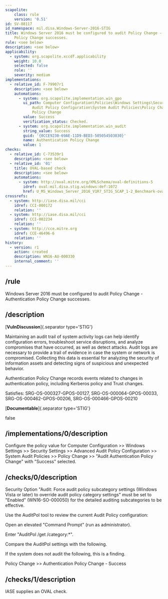 ```yaml
---
scapolite:
    class: rule
    version: '0.51'
id: SV-88117
id_namespace: mil.disa.Windows-Server-2016-STIG
title: Windows Server 2016 must be configured to audit Policy Change - Authentication
    Policy Change successes.
rule: <see below>
description: <see below>
applicability:
  - system: org.scapolite.xccdf.applicability
    weight: 10.0
    selected: false
    role: ''
    severity: medium
implementations:
  - relative_id: F-79907r1
    description: <see below>
    automations:
      - system: org.scapolite.implementation.win_gpo
        ui_path: Computer Configuration\Policies\Windows Settings\Security Settings\Advanced
            Audit Policy Configuration\System Audit Policies\Policy Change\Audit Authentication
            Policy Change
        value: Success
        verification_status: Checked.
      - system: org.scapolite.implementation.win_audit
        string_value: Success
        guid: '{0CCE9230-69AE-11D9-BED3-505054503030}'
        name: Authentication Policy Change
        value: 1
checks:
  - relative_id: C-73539r1
    description: <see below>
  - relative_id: '01'
    title: OVAL-based check
    description: <see below>
    automations:
      - system: http://oval.mitre.org/XMLSchema/oval-definitions-5
        idref: oval:mil.disa.stig.windows:def:1072
        href: U_MS_Windows_Server_2016_V1R7_STIG_SCAP_1-2_Benchmark-oval.xml
crossrefs:
  - system: http://iase.disa.mil/cci
    idref: CCI-000172
    relation: ''
  - system: http://iase.disa.mil/cci
    idref: CCI-002234
    relation: ''
  - system: http://cce.mitre.org
    idref: CCE-46496-6
    relation: ''
history:
  - version: r1
    action: created
    description: WN16-AU-000330
    internal_comment: ''
---
```



## /rule

Windows Server 2016 must be configured to audit Policy Change - Authentication Policy Change successes.

## /description

[**VulnDiscussion**]{.separator type='STIG'}

Maintaining an audit trail of system activity logs can help identify configuration errors, troubleshoot service disruptions, and analyze compromises that have occurred, as well as detect attacks. Audit logs are necessary to provide a trail of evidence in case the system or network is compromised. Collecting this data is essential for analyzing the security of information assets and detecting signs of suspicious and unexpected behavior.

Authentication Policy Change records events related to changes in authentication policy, including Kerberos policy and Trust changes.

Satisfies: SRG-OS-000327-GPOS-00127, SRG-OS-000064-GPOS-00033, SRG-OS-000462-GPOS-00206, SRG-OS-000466-GPOS-00210

[**Documentable**]{.separator type='STIG'}

false

## /implementations/0/description

Configure the policy value for Computer Configuration >> Windows Settings >> Security Settings >> Advanced Audit Policy Configuration >> System Audit Policies >> Policy Change >> "Audit Authentication Policy Change" with "Success" selected.

## /checks/0/description

Security Option "Audit: Force audit policy subcategory settings (Windows Vista or later) to override audit policy category settings" must be set to "Enabled" (WN16-SO-000050) for the detailed auditing subcategories to be effective.

Use the AuditPol tool to review the current Audit Policy configuration:

Open an elevated "Command Prompt" (run as administrator).

Enter "AuditPol /get /category:*".

Compare the AuditPol settings with the following.

If the system does not audit the following, this is a finding.

Policy Change >> Authentication Policy Change - Success

## /checks/1/description

IASE supplies an OVAL check.
